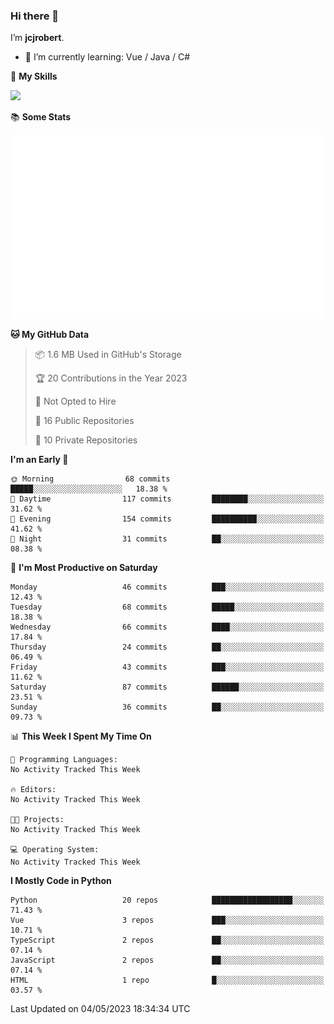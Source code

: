 ### Hi there 👋

I’m **jcjrobert**.

- 🌱 I’m currently learning: Vue / Java / C#

🌟 **My Skills**

![](https://img.shields.io/badge/-Python-3e74a2?style=flat-square&logo=Python&logoColor=fff)

📚 **Some Stats**

![](https://github.com/jcjrobert/github-stats/blob/master/generated/overview.svg)

<!--START_SECTION:waka-->
**🐱 My GitHub Data** 

> 📦 1.6 MB Used in GitHub's Storage 
 > 
> 🏆 20 Contributions in the Year 2023
 > 
> 🚫 Not Opted to Hire
 > 
> 📜 16 Public Repositories 
 > 
> 🔑 10 Private Repositories 
 > 
**I'm an Early 🐤** 

```text
🌞 Morning                68 commits          █████░░░░░░░░░░░░░░░░░░░░   18.38 % 
🌆 Daytime                117 commits         ████████░░░░░░░░░░░░░░░░░   31.62 % 
🌃 Evening                154 commits         ██████████░░░░░░░░░░░░░░░   41.62 % 
🌙 Night                  31 commits          ██░░░░░░░░░░░░░░░░░░░░░░░   08.38 % 
```
📅 **I'm Most Productive on Saturday** 

```text
Monday                   46 commits          ███░░░░░░░░░░░░░░░░░░░░░░   12.43 % 
Tuesday                  68 commits          █████░░░░░░░░░░░░░░░░░░░░   18.38 % 
Wednesday                66 commits          ████░░░░░░░░░░░░░░░░░░░░░   17.84 % 
Thursday                 24 commits          ██░░░░░░░░░░░░░░░░░░░░░░░   06.49 % 
Friday                   43 commits          ███░░░░░░░░░░░░░░░░░░░░░░   11.62 % 
Saturday                 87 commits          ██████░░░░░░░░░░░░░░░░░░░   23.51 % 
Sunday                   36 commits          ██░░░░░░░░░░░░░░░░░░░░░░░   09.73 % 
```


📊 **This Week I Spent My Time On** 

```text
💬 Programming Languages: 
No Activity Tracked This Week

🔥 Editors: 
No Activity Tracked This Week

🐱‍💻 Projects: 
No Activity Tracked This Week

💻 Operating System: 
No Activity Tracked This Week
```

**I Mostly Code in Python** 

```text
Python                   20 repos            ██████████████████░░░░░░░   71.43 % 
Vue                      3 repos             ███░░░░░░░░░░░░░░░░░░░░░░   10.71 % 
TypeScript               2 repos             ██░░░░░░░░░░░░░░░░░░░░░░░   07.14 % 
JavaScript               2 repos             ██░░░░░░░░░░░░░░░░░░░░░░░   07.14 % 
HTML                     1 repo              █░░░░░░░░░░░░░░░░░░░░░░░░   03.57 % 
```




 Last Updated on 04/05/2023 18:34:34 UTC
<!--END_SECTION:waka-->
